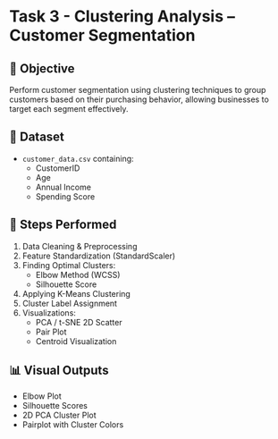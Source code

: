 # Task 3 - Clustering Analysis – Customer Segmentation

## 📌 Objective
Perform customer segmentation using clustering techniques to group customers based on their purchasing behavior, allowing businesses to target each segment effectively.

## 📂 Dataset
- `customer_data.csv` containing:
  - CustomerID
  - Age
  - Annual Income
  - Spending Score

## 🔧 Steps Performed
1. Data Cleaning & Preprocessing
2. Feature Standardization (StandardScaler)
3. Finding Optimal Clusters:
   - Elbow Method (WCSS)
   - Silhouette Score
4. Applying K-Means Clustering
5. Cluster Label Assignment
6. Visualizations:
   - PCA / t-SNE 2D Scatter
   - Pair Plot
   - Centroid Visualization

## 📊 Visual Outputs
- Elbow Plot
- Silhouette Scores
- 2D PCA Cluster Plot
- Pairplot with Cluster Colors
